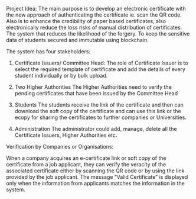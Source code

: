 Project Idea:
The main purpose is to develop an electronic certificate with the new approach of authenticating the certificate ie. scan the QR code.
Also is to enhance the credibility of paper based certificates, also electronically reduce the loss risks of manual distribution of certificates. 
The system that reduces the likelihood of the forgery.
To keep the sensitive data of students secured and immutable using blockchain.

The system has four stakeholders:
1.  Certificate Issuers/ Committee Head:
 	The role of Certificate Issuer is to select the required template of certificate and add the details of every student individually or by bulk upload.

2. Two Higher Authorities
	The Higher Authorities need to verify the pending certificates that have been issued by the Committee Head

3. Students
	 The students receive the link of the certificate and then can download the soft copy of the certificate and can use this link or the ecopy for sharing the certificates to further companies or Universities.
 
4. Administration
	The administrator could add, manage, delete all the Certificate Issuers, Higher Authorities etc.

Verification by Companies or Organisations:

When a company acquires an e-certificate link or soft copy of the certificate from a job applicant, they can verify the veracity of the associated certificate either by scanning the QR code or by using the link provided by the job applicant. The message “Valid Certificate” is displayed only when the information from applicants matches the information in the system.
